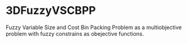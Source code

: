 # 3DFuzzyVSCBPP
Fuzzy Variable Size and Cost Bin Packing Problem as a multiobjective problem with fuzzy constrains as obejective functions. 
